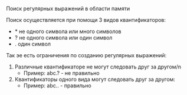 Поиск регулярных выражений в области памяти

Поиск осуществляется при помощи 3 видов квантификаторов:
 -  \* не одного символа или много символов
 -  ? не одного символа или один символ
 -  . один символ 

Так эе есть ограничения по созданию регулярных выражений:
  1. Различные квантификаторе не могут следовать друг за другом/n
     - Пример: abc.? - не правильно
  1. Квантификаторы одного вида могут следовать друг за другом:
     - Пример: abc.. - правильно
